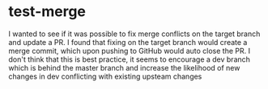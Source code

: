 # test-merge
I wanted to see if it was possible to fix merge conflicts on the target branch and update a PR. I found that fixing on the target branch would create a merge commit, which upon pushing to GitHub would auto close the PR. I don't think that this is best practice, it seems to encourage a dev branch which is behind the master branch and increase the likelihood of new changes in dev conflicting with existing upsteam changes
